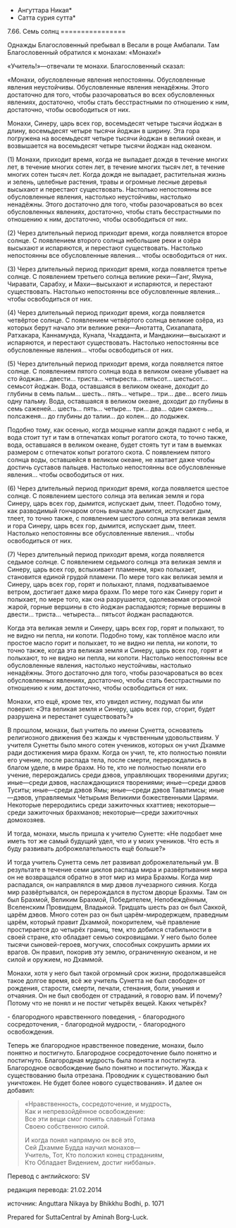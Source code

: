 * Ангуттара Никая*
* Сатта сурия сутта*

7\.66\. Семь солнц
\=\=\=\=\=\=\=\=\=\=\=\=\=\=\=\=

Однажды Благословенный пребывал в Весали в роще Амбапали\. Там Благословенный обратился к монахам: «Монахи\!»

«Учитель\!»—отвечали те монахи\. Благословенный сказал:

«Монахи, обусловленные явления непостоянны\. Обусловленные явления неустойчивы\. Обусловленные явления ненадёжны\. Этого достаточно для того, чтобы разочароваться во всех обусловленных явлениях, достаточно, чтобы стать бесстрастными по отношению к ним, достаточно, чтобы освободиться от них\.

Монахи, Синеру, царь всех гор, восемьдесят четыре тысячи йоджан в длину, восемьдесят четыре тысячи йоджан в ширину\. Эта гора погружена на восемьдесят четыре тысячи йоджан в великий океан, и возвышается на восемьдесят четыре тысячи йоджан над океаном\.

\(1\) Монахи, приходит время, когда не выпадает дождя в течение многих лет, в течение многих сотен лет, в течение многих тысяч лет, в течение многих сотен тысяч лет\. Когда дождя не выпадает, растительная жизнь и зелень, целебные растения, травы и огромные лесные деревья высыхают и перестают существовать\. Настолько непостоянны все обусловленные явления, настолько неустойчивы, настолько ненадёжны\. Этого достаточно для того, чтобы разочароваться во всех обусловленных явлениях, достаточно, чтобы стать бесстрастными по отношению к ним, достаточно, чтобы освободиться от них\.

\(2\) Через длительный период приходит время, когда появляется второе солнце\. С появлением второго солнца небольшие реки и озёра высыхают и испаряются, и перестают существовать\. Настолько непостоянны все обусловленные явления… чтобы освободиться от них\.

\(3\) Через длительный период приходит время, когда появляется третье солнце\. С появлением третьего солнца великие реки—Ганг, Ямуна, Чиравати, Сарабху, и Махи—высыхают и испаряются, и перестают существовать\. Настолько непостоянны все обусловленные явления… чтобы освободиться от них\.

\(4\) Через длительный период приходит время, когда появляется четвёртое солнце\. С появлением четвёртого солнца великие озёра, из которых берут начало эти великие реки—Анотатта, Сихапапата, Ратхакара, Каннамунда, Кунала, Чхадданта, и Мандакини—высыхают и испаряются, и перестают существовать\. Настолько непостоянны все обусловленные явления… чтобы освободиться от них\.

\(5\) Через длительный период приходит время, когда появляется пятое солнце\. С появлением пятого солнца вода в великом океане убывает на сто йоджан… двести… триста… четыреста… пятьсот… шестьсот… семьсот йоджан\. Вода, оставшаяся в великом океане, доходит до глубины в семь пальм… шесть… пять… четыре… три… две… всего лишь одну пальму\. Вода, оставшаяся в великом океане, доходит до глубины в семь саженей… шесть… пять… четыре… три… два… один сажень… полсаженя… до глубины до талии… до колен… до лодыжек\.

Подобно тому, как осенью, когда мощные капли дождя падают с неба, и вода стоит тут и там в отпечатках копыт рогатого скота, то точно также, вода, оставшаяся в великом океане, будет стоять тут и там в выемках размером с отпечаток копыт рогатого скота\. С появлением пятого солнца воды, оставшейся в великом океане, не хватает даже чтобы достичь суставов пальцев\. Настолько непостоянны все обусловленные явления… чтобы освободиться от них\.

\(6\) Через длительный период приходит время, когда появляется шестое солнце\. С появлением шестого солнца эта великая земля и гора Синеру, царь всех гор, дымится, испускает дым, тлеет\. Подобно тому, как разводимый гончаром огонь вначале дымится, испускает дым, тлеет, то точно также, c появлением шестого солнца эта великая земля и гора Синеру, царь всех гор, дымится, испускает дым, тлеет\. Настолько непостоянны все обусловленные явления… чтобы освободиться от них\.

\(7\) Через длительный период приходит время, когда появляется седьмое солнце\. С появлением седьмого солнца эта великая земля и Синеру, царь всех гор, вспыхивает пламенем, ярко полыхает, становится единой грудой пламени\. По мере того как великая земля и Синеру, царь всех гор, горят и полыхают, пламя, подхватываемое ветром, достигает даже мира брахм\. По мере того как Синеру горит и полыхает, по мере того, как она разрушается, одолеваемая огромной жарой, горные вершины в сто йоджан распадаются; горные вершины в двести… триста… четыреста… пятьсот йоджан распадаются\.

Когда эта великая земля и Синеру, царь всех гор, горят и полыхают, то не видно ни пепла, ни копоти\. Подобно тому, как топлёное масло или простое масло горит и полыхает, то не видно ни пепла, ни копоти, то точно также, когда эта великая земля и Синеру, царь всех гор, горят и полыхают, то не видно ни пепла, ни копоти\. Настолько непостоянны все обусловленные явления, настолько неустойчивы, настолько ненадёжны\. Этого достаточно для того, чтобы разочароваться во всех обусловленных явлениях, достаточно, чтобы стать бесстрастными по отношению к ним, достаточно, чтобы освободиться от них\.

Монахи, кто ещё, кроме тех, кто увидел истину, подумал бы или поверил: «Эта великая земля и Синеру, царь всех гор, сгорит, будет разрушена и перестанет существовать?»

В прошлом, монахи, был учитель по имени Сунетта, основатель религиозного движения без жажды к чувственным удовольствиям\. У учителя Сунетты было много сотен учеников, которых он учил Дхамме ради достижения мира брахм\. Когда он учил, те, кто полностью поняли его учение, после распада тела, после смерти, перерождались в благом уделе, в мире брахм\. Но те, кто не полностью поняли его учение, перерождались среди дэвов, управляющих творениями других; иные—среди дэвов, наслаждающихся творениями; иные—среди дэвов Туситы; иные—среди дэвов Ямы; иные—среди дэвов Таватимсы; иные—дэвов, управляемых Четырьмя Великими божественными Царями\. Некоторые переродились среди зажиточных кхаттиев; некоторые—среди зажиточных брахманов; некоторые—среди зажиточных домохозяев\.

И тогда, монахи, мысль пришла к учителю Сунетте: «Не подобает мне иметь тот же самый будущий удел, что и у моих учеников\. Что есть я буду развивать доброжелательность ещё больше?»

И тогда учитель Сунетта семь лет развивал доброжелательный ум\. В результате в течение семи циклов распада мира и развёртывания мира он не возвращался обратно в этот мир из мира Брахмы\. Когда мир распадался, он направлялся в мир дэвов лучезарного сияния\. Когда мир развёртывался, он перерождался в пустом дворце Брахмы\. Там он был Брахмой, Великим Брахмой, Победителем, Непобеждённым, Вселенским Провидцем, Владыкой\. Тридцать шесть раз он был Саккой, царём дэвов\. Много сотен раз он был царём\-миродержцем, праведным царём, который правит Дхаммой, покорителем, чьё правление простирается до четырёх границ, тем, кто добился стабильности в своей стране, кто обладает семью сокровищами\. У него было более тысячи сыновей\-героев, могучих, способных сокрушить армии их врагов\. Он правил, покорив эту землю, ограниченную океаном, и не силой и оружием, но Дхаммой\.

Монахи, хотя у него был такой огромный срок жизни, продолжавшейся такое долгое время, всё же учитель Сунетта не был свободен от рождения, старости, смерти, печали, стенания, боли, уныния и отчаяния\. Он не был свободен от страданий, я говорю вам\. И почему? Потому что не понял и не постиг четырёх вещей\. Каких четырёх?

\- благородного нравственного поведения,
\- благородного сосредоточения,
\- благородной мудрости,
\- благородного освобождения\.

Теперь же благородное нравственное поведение, монахи, было понятно и постигнуто\. Благородное сосредоточение было понятно и постигнуто\. Благородная мудрость была понята и постигнута\. Благородное освобождение было понятно и постигнуто\. Жажда к существованию была отрезана\. Проводник к существованию был уничтожен\. Не будет более нового существования»\. И далее он добавил:

> «Нравственность, сосредоточение, и мудрость,  
> Как и непревзойдённое освобождение:  
> Все эти вещи смог понять славный Готама  
> Своею собственною силой\.  
>   
> И когда понял напрямую он всё это,  
> Сей Дхамме Будда научил монахов—  
> Учитель, Тот, Кто положил конец страданиям,  
> Кто Обладает Видением, достиг ниббаны»\.

Перевод с английского: SV

редакция перевода: 21\.02\.2014

источник: Anguttara Nikaya by Bhikkhu Bodhi, p\. 1071

Prepared for SuttaCentral by Aminah Borg\-Luck\.